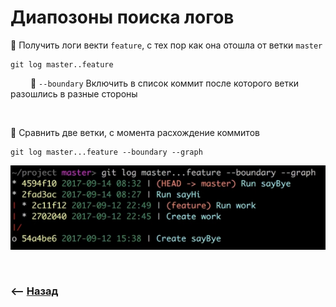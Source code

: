 # Диапозоны поиска логов

🔹 Получить логи векти `feature`, с тех пор как она отошла от ветки `master`  
```shell
git log master..feature
```
  

&emsp;&emsp; 🎯 `--boundary` Включить в список коммит после которого ветки разошлись в разные стороны   
  
<br>  

🔹 Сравнить две ветки, с момента расхождение коммитов

```shell
git log master...feature --boundary --graph
```

![illustration](img/illustration.png)

<br>

### ⟵ **<a href="../../readme.md">Назад</a>**